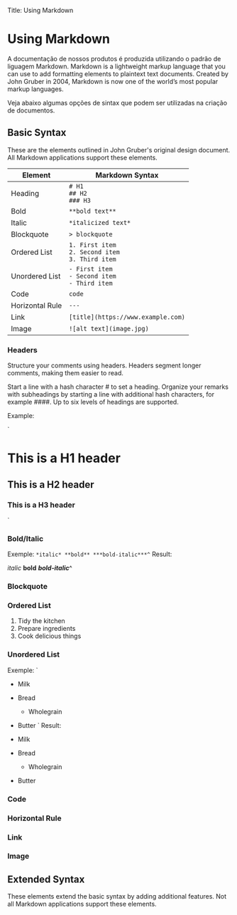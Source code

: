 Title: Using Markdown

# Using Markdown

A documentação de nossos produtos é produzida utilizando o padrão de liguagem Markdown. Markdown is a lightweight markup language that you can use to add formatting elements to plaintext text documents. Created by John Gruber in 2004, Markdown is now one of the world’s most popular markup languages.

Veja abaixo algumas opções de sintax que podem ser utilizadas na criação de documentos.

## Basic Syntax

These are the elements outlined in John Gruber's original design document. All Markdown applications support these elements.

| Element | Markdown Syntax |
|---------|-----------------|
| Heading | `# H1` <br/> `## H2` <br/> `### H3` |
| Bold | `**bold text**`|
|Italic	| `*italicized text*` |
|Blockquote	| `> blockquote` |
|Ordered List |	`1. First item` <br/> `2. Second item` <br/> `3. Third item` |
|Unordered List	| `- First item` <br/> `- Second item` <br/> `- Third item` |
| Code | `code` |
| Horizontal Rule | ``---`` |
| Link | `[title](https://www.example.com)`|
| Image | `![alt text](image.jpg)` |


### Headers
Structure your comments using headers. Headers segment longer comments, making them easier to read.

Start a line with a hash character # to set a heading. Organize your remarks with subheadings by starting a line with additional hash characters, for example ####. Up to six levels of headings are supported.

Example:

`
# This is a H1 header
## This is a H2 header
### This is a H3 header
`

### Bold/Italic

Exemple:
`
*italic*
**bold**
***bold-italic***^
`
Result:

*italic*
**bold**
***bold-italic***^

### Blockquote

### Ordered List

1. Tidy the kitchen
2. Prepare ingredients
3. Cook delicious things

### Unordered List

Exemple:
`
* Milk
* Bread
    * Wholegrain
* Butter
`
Result:

* Milk
* Bread
    * Wholegrain
* Butter

### Code

### Horizontal Rule

### Link

### Image


## Extended Syntax

These elements extend the basic syntax by adding additional features. Not all Markdown applications support these elements.

